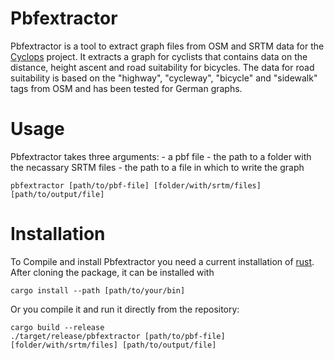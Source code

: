 # Pbfextractor

Pbfextractor is a tool to extract graph files from OSM and SRTM data for the [Cyclops](https://github.com/lesstat/cyclops) project.
It extracts a graph for cyclists that contains data on the distance, height ascent and road suitability for bicycles.
The data for road suitability is based on the "highway", "cycleway", "bicycle" and "sidewalk" tags from OSM and has been tested for German graphs.


# Usage

Pbfextractor takes three arguments:
	- a pbf file
	- the path to a folder with the necassary SRTM files
	- the path to a file in which to write the graph

``` shell
pbfextractor [path/to/pbf-file] [folder/with/srtm/files] [path/to/output/file]
```

# Installation

To Compile and install Pbfextractor you need a current installation of [rust](https://www.rust-lang.org/en-US/install.html).
After cloning the package, it can be installed with

``` shell
cargo install --path [path/to/your/bin]
```

Or you compile it and run it directly from the repository:

``` shell
cargo build --release
./target/release/pbfextractor [path/to/pbf-file] [folder/with/srtm/files] [path/to/output/file]
```





